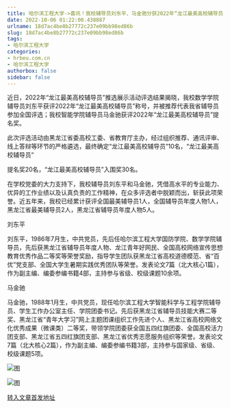 ```yaml
---
title: 哈尔滨工程大学->喜讯！我校辅导员刘东平、马金驰分获2022年“龙江最美高校辅导员” 和“龙江最美高校辅导员”提名奖 | hrbeu.com.cn
date: 2022-10-06 01:22:00.438887
urlname: 18d7ac4be8b27772c237e09bb98ed86b
slug: 18d7ac4be8b27772c237e09bb98ed86b
tags: 
- 哈尔滨工程大学
categories:
- hrbeu.com.cn
- 哈尔滨工程大学
authorbox: false
sidebar: false
---
```

近日，2022年“龙江最美高校辅导员”推选展示活动评选结果揭晓，我校数学学院辅导员刘东平获评2022年“龙江最美高校辅导员”称号，并被推荐代表我省辅导员参加全国评选；我校智能学院辅导员马金驰获评2022年“龙江最美高校辅导员”提名奖。

此次评选活动由黑龙江省委高校工委、省教育厅主办，经过组织推荐、通讯评审、线上答辩等环节的严格遴选，最终确定“龙江最美高校辅导员”10名，“龙江最美高校辅导员”


<!--more-->
提名奖20名，“龙江最美高校辅导员”入围奖30名。

在学校党委的大力支持下，我校辅导员刘东平和马金驰，凭借高水平的专业能力、优异的工作业绩以及认真负责的工作精神，在众多评选者中脱颖而出，斩获此项荣誉。近五年来，我校已经累计获评全国最美辅导员1人，全国辅导员年度人物1人，黑龙江省最美辅导员2人，黑龙江省辅导员年度人物5人。

刘东平

刘东平，1986年7月生，中共党员，先后任哈尔滨工程大学国防学院、数学学院辅导员，先后获黑龙江省辅导员年度人物、龙江青年好网民、全国高校网络宣传思想教育优秀作品二等奖等荣誉奖励，指导学生团队获黑龙江省高校道德模范、省“百优”党支部、全国大学生暑期实践优秀团队等荣誉。发表论文7篇（北大核心1篇），作为副主编、编委参编书籍4部，主持参与省级、校级课题10余项。

马金驰

马金驰，1988年1月生，中共党员，现任哈尔滨工程大学智能科学与工程学院辅导员、学生工作办公室主任、学院团委书记。先后获黑龙江省辅导员技能大赛二等奖、黑龙江省“青年大学习”网上主题团课组织工作先进个人、黑龙江省高校网络文化优秀成果（微课类）二等奖，带领学院团委获全国五四红旗团委、全国高校活力团支部、黑龙江省五四红旗团支部、黑龙江省优秀志愿服务组织等荣誉。发表论文7篇（北大核心2篇），作为副主编、编委参编书籍3部，主持参与国家级、省级、校级课题5项。

![图](http://gongxue.cn/__local/6/B8/D6/51D031BCBA75FE43CC70A137016_EE032652_1B67A.jpg)

![图](http://gongxue.cn/__local/0/C8/84/C02932F721EED25003F8C04F2B7_19062FEB_98CA.jpg)

[转入文章首发地址](http://gongxue.cn/info/1141/73123.htm)